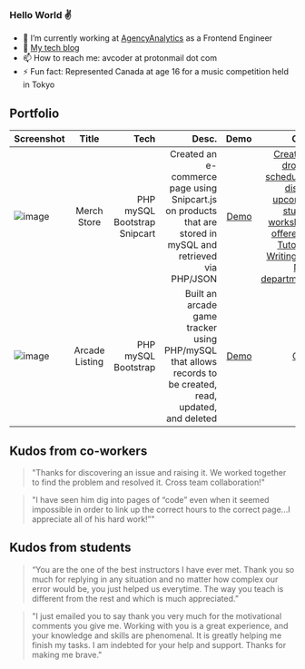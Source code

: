### Hello World :v:

- 🔭 I’m currently working at [AgencyAnalytics](https://agencyanalytics.com/) as a Frontend Engineer
- :pencil: [My tech blog](https://codevilla.hashnode.dev/)
- 📫 How to reach me: avcoder at protonmail dot com
- ⚡ Fun fact: Represented Canada at age 16 for a music competition held in Tokyo

## Portfolio
| Screenshot    | Title         | Tech  | Desc.   | Demo  | Code |
| ------------- |:-------------:| -----:| -----:| -----:|-----:|
|![image](https://user-images.githubusercontent.com/7874705/190830278-f0c8e166-a189-44d0-ab27-e721cb44ac32.png)|Merch Store|PHP mySQL Bootstrap Snipcart|Created an e-commerce page using Snipcart.js on products that are stored in mySQL and retrieved via PHP/JSON|[Demo](https://lamp.computerstudi.es/~Albert2/comp1006/week12/merch.php)|[Created a drop-in schedule to display upcoming student workshops offered by Tutoring, Writing and Math departments](Code)|
| ![image](https://user-images.githubusercontent.com/7874705/190829849-ad47bc41-9679-485f-be1a-e6f37e0e1c65.png) | Arcade Listing | PHP mySQL Bootstrap | Built an arcade game tracker using PHP/mySQL that allows records to be created, read, updated, and deleted | [Demo](http://15.222.122.223/~Albert2/comp1006/week12/games.php) | [Code](https://github.com/avcoder/c1006-gametracker/blob/main/games.php)



## Kudos from co-workers
> "Thanks for discovering an issue and raising it. We worked together to find the problem and resolved it. Cross team collaboration!"

> "I have seen him dig into pages of “code” even when it seemed impossible in order to link up the correct hours to the correct page...I appreciate all of his hard work!”"

## Kudos from students
> “You are the one of the best instructors I have ever met. Thank you so much for replying in any situation and no matter how complex our error would be, you just helped us everytime. The way you teach is different from the rest and which is much appreciated.”

> "I just emailed you to say thank you very much for the motivational comments you give me. Working with you is a great experience, and your knowledge and skills are phenomenal. It is greatly helping me finish my tasks. I am indebted for your help and support. Thanks for making me brave."
